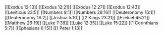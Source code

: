 [[Exodus 12:13]]
[[Exodus 12:21]]
[[Exodus 12:27]]
[[Exodus 12:43]]
[[Leviticus 23:5]]
[[Numbers 9:1]]
[[Numbers 28:16]]
[[Deuteronomy 16:1]]
[[Deuteronomy 16:2]]
[[Joshua 5:10]]
[[2 Kings 23:21]]
[[Ezekiel 45:21]]
[[Matthew 26:19]]
[[Luke 7:38]]
[[Luke 12:35]]
[[Luke 15:22]]
[[1 Corinthians 5:7]]
[[Ephesians 6:15]]
[[1 Peter 1:13]]
